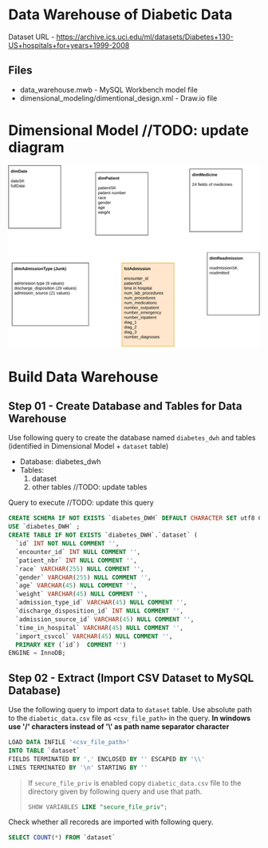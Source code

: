 # Data Warehouse of Diabetic Data
Dataset URL - https://archive.ics.uci.edu/ml/datasets/Diabetes+130-US+hospitals+for+years+1999-2008

## Files
- data_warehouse.mwb - MySQL Workbench model file
- dimensional_modeling/dimentional_design.xml - Draw.io file

# Dimensional Model //TODO: update diagram
![GitHub Logo](dimensional_modeling/dimentional_design.png)

# Build Data Warehouse
## Step 01 - Create Database and Tables for Data Warehouse
Use following query to create the database named `diabetes_dwh` and tables (identified in Dimensional Model + `dataset` table)
- Database: diabetes_dwh
- Tables:
  1. dataset
  1. other tables //TODO: update tables

Query to execute //TODO: update this query
```sql
CREATE SCHEMA IF NOT EXISTS `diabetes_DWH` DEFAULT CHARACTER SET utf8 COLLATE utf8_general_ci ;
USE `diabetes_DWH` ;
CREATE TABLE IF NOT EXISTS `diabetes_DWH`.`dataset` (
  `id` INT NOT NULL COMMENT '',
  `encounter_id` INT NULL COMMENT '',
  `patient_nbr` INT NULL COMMENT '',
  `race` VARCHAR(255) NULL COMMENT '',
  `gender` VARCHAR(255) NULL COMMENT '',
  `age` VARCHAR(45) NULL COMMENT '',
  `weight` VARCHAR(45) NULL COMMENT '',
  `admission_type_id` VARCHAR(45) NULL COMMENT '',
  `discharge_disposition_id` INT NULL COMMENT '',
  `admission_source_id` VARCHAR(45) NULL COMMENT '',
  `time_in_hospital` VARCHAR(45) NULL COMMENT '',
  `import_csvcol` VARCHAR(45) NULL COMMENT '',
  PRIMARY KEY (`id`)  COMMENT '')
ENGINE = InnoDB;
```

## Step 02 - Extract (Import CSV Dataset to MySQL Database)
Use the following query to import data to `dataset` table. Use absolute path to the `diabetic_data.csv` file as `<csv_file_path>` in the query.
**In windows use '/' characters instead of '\\' as path name separator character**
```sql
LOAD DATA INFILE '<csv_file_path>'
INTO TABLE `dataset`
FIELDS TERMINATED BY ',' ENCLOSED BY '' ESCAPED BY '\\'
LINES TERMINATED BY '\n' STARTING BY ''
```

 > If `secure_file_priv` is enabled copy `diabetic_data.csv` file to the directory given by following query and use that path.
> ```sql
> SHOW VARIABLES LIKE "secure_file_priv";
> ```
Check whether all recoreds are imported with following query.
```sql
SELECT COUNT(*) FROM `dataset`
```

